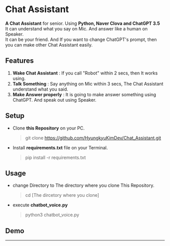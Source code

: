 # Chat Assistant

<b>A Chat Assistant</b> for senior. Using <b>Python, Naver Clova and ChatGPT 3.5</b>  
It can understand what you say on Mic. And answer like a human on Speaker.   
It can be your friend. And If you want to change ChatGPT's prompt, then you can make other Chat Assistant easily.

## Features

1. <b>Wake Chat Assistant</b> : If you call "Robot" within 2 secs, then It works using.
2. <b>Talk Something</b> : Say anything on Mic within 3 secs, The Chat Assistant understand what you said.
3. <b>Make Answer properly</b> : It is going to make answer something using ChatGPT. And speak out using Speaker. 

## Setup

- Clone <b>this Repository</b> on your PC.
    > git clone https://github.com/HyungkyuKimDev/Chat_Assistant.git
- Install <b>requirements.txt</b> file on your Terminal.
    > pip install -r requirements.txt


## Usage


- change Directory to The directory where you clone This Repository.
    > cd [The dircetory where you clone]
- execute <b>chatbot_voice.py</b> 
    > python3 chatbot_voice.py


## Demo

---